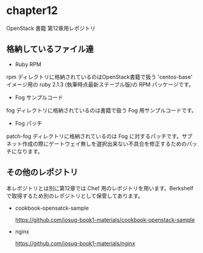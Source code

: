 chapter12
=========

OpenStack 書籍 第12章用レポジトリ

格納しているファイル達
----

* Ruby RPM

rpm ディレクトリに格納されているのはOpenStack書籍で扱う 'centos-base' イメージ用の ruby 2.1.3 (執筆時点最新ステーブル版)の RPM パッケージです。

* Fog サンプルコード

fog ディレクトリに格納されているのは書籍で扱う Fog 用サンプルコードです。

* Fog パッチ

patch-fog ディレクトリに格納されているのは Fog に対するパッチです。サブネット作成の際にゲートウェイ無しを選択出来ない不具合を修正するためのパッチになります。

その他のレポジトリ
----

本レポジトリとは別に第12章では Chef 用のレポジトリを用います。Berkshelf で取得するため別のレポジトリとして保管してあります。

* cookbook-opensatck-sample

    https://github.com/josug-book1-materials/cookbook-openstack-sample

* nginx

    https://github.com/josug-book1-materials/nginx
